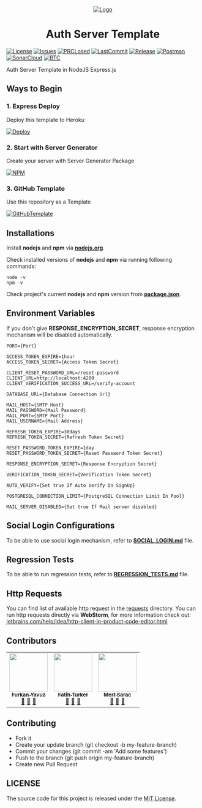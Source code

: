 <p align="center">
  <a href="https://www.linkedin.com/company/open-template-hub">
    <img src="https://avatars2.githubusercontent.com/u/65504426?s=200&v=4" alt="Logo">
  </a>
</p>

<h1 align="center">
Auth Server Template
</h1>

[![License](https://img.shields.io/github/license/open-template-hub/auth-server-nodejs-template?color=2F7488&style=for-the-badge)](LICENSE)
[![Issues](https://img.shields.io/github/issues/open-template-hub/auth-server-nodejs-template?color=2F7488&style=for-the-badge)](https://github.com/open-template-hub/auth-server-nodejs-template/issues)
[![PRCLosed](https://img.shields.io/github/issues-pr-closed-raw/open-template-hub/auth-server-nodejs-template?color=2F7488&style=for-the-badge)](https://github.com/open-template-hub/auth-server-nodejs-template/pulls?q=is%3Apr+is%3Aclosed)
[![LastCommit](https://img.shields.io/github/last-commit/open-template-hub/auth-server-nodejs-template?color=2F7488&style=for-the-badge)](https://github.com/open-template-hub/auth-server-nodejs-template/commits/master)
[![Release](https://img.shields.io/github/release/open-template-hub/auth-server-nodejs-template?include_prereleases&color=2F7488&style=for-the-badge)](https://github.com/open-template-hub/auth-server-nodejs-template/releases)
[![Postman](https://img.shields.io/badge/Postman-Test%20Results-FF6C37?style=for-the-badge&logo=postman)](https://github.com/open-template-hub/auth-server-nodejs-template/blob/develop/assets/test-results/postman.html)
[![SonarCloud](https://img.shields.io/sonar/quality_gate/open-template-hub_auth-server-nodejs-template?server=https%3A%2F%2Fsonarcloud.io&label=Sonar%20Cloud&style=for-the-badge&logo=sonarcloud)](https://sonarcloud.io/dashboard?id=open-template-hub_auth-server-nodejs-template)
[![BTC](https://img.shields.io/badge/Donate-BTC-ORANGE?color=F5922F&style=for-the-badge&logo=bitcoin)](https://commerce.coinbase.com/checkout/8313af5f-de48-498d-b2cb-d98819ca7d5e)

Auth Server Template in NodeJS Express.js

## Ways to Begin

### 1. Express Deploy

Deploy this template to Heroku

[![Deploy](https://img.shields.io/badge/Deploy_to-Heroku-7056bf.svg?style=for-the-badge&logo=heroku)](https://heroku.com/deploy?template=https://github.com/open-template-hub/auth-server-nodejs-template)

### 2. Start with Server Generator

Create your server with Server Generator Package

[![NPM](https://img.shields.io/badge/NPM-server_generator-cb3837.svg?style=for-the-badge&logo=npm)](https://www.npmjs.com/package/@open-template-hub/server-generator)

### 3. GitHub Template

Use this repository as a Template

[![GitHubTemplate](https://img.shields.io/badge/GitHub-Template-24292e.svg?style=for-the-badge&logo=github)](https://github.com/open-template-hub/auth-server-nodejs-template/generate)

## Installations

Install **nodejs** and **npm** via **[nodejs.org](https://nodejs.org)**.

Check installed versions of **nodejs** and **npm** via running following commands:

```
node -v
npm -v
```

Check project's current **nodejs** and **npm** version from **[package.json](package.json)**.

## Environment Variables

If you don't give **RESPONSE_ENCRYPTION_SECRET**, response encryption mechanism will be disabled automatically.

```applescript
PORT={Port}

ACCESS_TOKEN_EXPIRE=1hour
ACCESS_TOKEN_SECRET={Access Token Secret}

CLIENT_RESET_PASSWORD_URL=/reset-password
CLIENT_URL=http://localhost:4200
CLIENT_VERIFICATION_SUCCESS_URL=/verify-account

DATABASE_URL={Database Connection Url}

MAIL_HOST={SMTP Host}
MAIL_PASSWORD={Mail Password}
MAIL_PORT={SMTP Port}
MAIL_USERNAME={Mail Address}

REFRESH_TOKEN_EXPIRE=30days
REFRESH_TOKEN_SECRET={Refresh Token Secret}

RESET_PASSWORD_TOKEN_EXPIRE=1day
RESET_PASSWORD_TOKEN_SECRET={Reset Password Token Secret}

RESPONSE_ENCRYPTION_SECRET={Response Encryption Secret}

VERIFICATION_TOKEN_SECRET={Verification Token Secret}

AUTO_VERIFY={Set true If Auto Verify On SignUp}

POSTGRESQL_CONNECTION_LIMIT={PostgreSQL Connection Limit In Pool}

MAIL_SERVER_DISABLED={Set true If Mail server disabled}
```

## Social Login Configurations

To be able to use social login mechanism, refer to **[SOCIAL_LOGIN.md](SOCIAL_LOGIN.md)** file.

## Regression Tests

To be able to run regression tests, refer to **[REGRESSION_TESTS.md](REGRESSION_TESTS.md)** file.

## Http Requests

You can find list of available http request in the [requests](assets/requests) directory. You can run http requests directly via **WebStorm**, for more information check out: [jetbrains.com/help/idea/http-client-in-product-code-editor.html](https://jetbrains.com/help/idea/http-client-in-product-code-editor.html)

## Contributors

<!-- ALL-CONTRIBUTORS-LIST:START - Do not remove or modify this section -->
<!-- prettier-ignore-start -->
<!-- markdownlint-disable -->
<table>
  <tr>
    <td align="center"><a href="https://github.com/furknyavuz"><img src="https://avatars0.githubusercontent.com/u/2248168?s=460&u=435ef6ade0785a7a135ce56cae751fb3ade1d126&v=4" width="100px;" alt=""/><br /><sub><b>Furkan Yavuz</b></sub></a><br /><a href="https://github.com/open-template-hub/auth-server-nodejs-template/issues/created_by/furknyavuz" title="Answering Questions">💬</a> <a href="https://github.com/open-template-hub/auth-server-nodejs-template/commits?author=furknyavuz" title="Documentation">📖</a> <a href="https://github.com/open-template-hub/auth-server-nodejs-template/pulls?q=is%3Apr+reviewed-by%3Afurknyavuz" title="Reviewed Pull Requests">👀</a></td>
    <td align="center"><a href="https://github.com/fatihturker"><img src="https://avatars1.githubusercontent.com/u/2202179?s=460&u=261b1129e7106c067783cb022ab9999aad833bdc&v=4" width="100px;" alt=""/><br /><sub><b>Fatih Turker</b></sub></a><br /><a href="https://github.com/open-template-hub/auth-server-nodejs-template/issues/created_by/fatihturker" title="Answering Questions">💬</a> <a href="https://github.com/open-template-hub/auth-server-nodejs-template/commits?author=fatihturker" title="Documentation">📖</a> <a href="https://github.com/open-template-hub/auth-server-nodejs-template/pulls?q=is%3Apr+reviewed-by%3Afatihturker" title="Reviewed Pull Requests">👀</a></td>
    <td align="center"><a href="https://github.com/mertlsarac"><img src="https://avatars1.githubusercontent.com/u/38442589?s=400&u=aa3cda11724fc297a0bfa6beb35c9be81687cf3c&v=4" width="100px;" alt=""/><br /><sub><b>Mert Sarac</b></sub></a><br /><a href="https://github.com/open-template-hub/auth-server-nodejs-template/issues/created_by/mertlsarac" title="Answering Questions">💬</a> <a href="https://github.com/open-template-hub/auth-server-nodejs-template/commits?author=mertlsarac" title="Documentation">📖</a> <a href="https://github.com/open-template-hub/auth-server-nodejs-template/pulls?q=is%3Apr+reviewed-by%3Amertlsarac" title="Reviewed Pull Requests">👀</a></td>
  </tr>
</table>

<!-- markdownlint-enable -->
<!-- prettier-ignore-end -->
<!-- ALL-CONTRIBUTORS-LIST:END -->

## Contributing

* Fork it
* Create your update branch (git checkout -b my-feature-branch)
* Commit your changes (git commit -am 'Add some features')
* Push to the branch (git push origin my-feature-branch)
* Create new Pull Request

## LICENSE

The source code for this project is released under the [MIT License](LICENSE).
